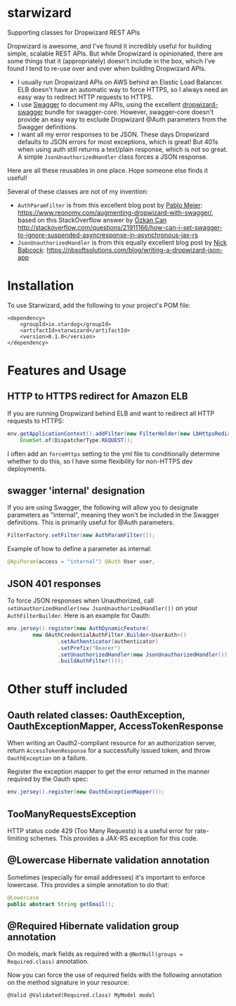 # starwizard

Supporting classes for Dropwizard REST APIs

Dropwizard is awesome, and I've found it incredibly useful for building simple, scalable REST APIs. But while Dropwizard is opinionated, there are some things that it (appropriately) doesn't include in the box, which I've found I tend to re-use over and over when building Dropwizard APIs.

* I usually run Dropwizard APIs on AWS behind an Elastic Load Balancer. ELB doesn't have an automatic way to force HTTPS, so I always need an easy way to redirect HTTP requests to HTTPS.
* I use [Swagger](http://swagger.io/) to document my APIs, using the excellent [dropwizard-swagger](https://github.com/smoketurner/dropwizard-swagger) bundle for swagger-core. However, swagger-core doesn't provide an easy way to exclude Dropwizard @Auth parameters from the Swagger definitions.
* I want all my error responses to be JSON. These days Dropwizard defaults to JSON errors for most exceptions, which is great! But 401s when using auth still returns a text/plain response, which is not so great. A simple `JsonUnauthorizedHandler` class forces a JSON response.

Here are all these reusables in one place. Hope someone else finds it useful!

Several of these classes are not of my invention:
  * `AuthParamFilter` is from this  excellent blog post by [Pablo Meier](https://github.com/pablo-meier): https://www.reonomy.com/augmenting-dropwizard-with-swagger/, based on this StackOverflow answer by [Özkan Can](http://stackoverflow.com/users/2494590/%C3%96zkan-can) http://stackoverflow.com/questions/21911166/how-can-i-set-swagger-to-ignore-suspended-asyncresponse-in-asynchronous-jax-rs
  * `JsonUnauthorizedHandler` is from this equally excellent blog post by [Nick Babcock](https://github.com/nickbabcock): https://nbsoftsolutions.com/blog/writing-a-dropwizard-json-app

# Installation

To use Starwizard, add the following to your project's POM file:

```
<dependency>
    <groupId>io.stardog</groupId>
    <artifactId>starwizard</artifactId>
    <version>0.1.0</version>
</dependency>
```

# Features and Usage

## HTTP to HTTPS redirect for Amazon ELB

If you are running Dropwizard behind ELB and want to redirect all HTTP requests to HTTPS:

```java
env.getApplicationContext().addFilter(new FilterHolder(new LbHttpsRedirectFilter()), "/*",
    EnumSet.of(DispatcherType.REQUEST));
```

I often add an `forceHttps` setting to the yml file to conditionally determine whether to do this, so I have some flexibility for non-HTTPS dev deployments.

## swagger 'internal' designation

If you are using Swagger, the following will allow you to designate parameters as "internal", meaning they won't be included in the Swagger definitions. This is primarily useful for @Auth parameters.

```java
FilterFactory.setFilter(new AuthParamFilter());
```

Example of how to define a parameter as internal:
```java
@ApiParam(access = "internal") @Auth User user,
```

## JSON 401 responses

To force JSON responses when Unauthorized, call `setUnauthorizedHandler(new JsonUnauthorizedHandler())` on your `AuthFilterBuilder`. Here is an example for Oauth:

```java
env.jersey().register(new AuthDynamicFeature(
        new OAuthCredentialAuthFilter.Builder<UserAuth>()
                .setAuthenticator(authenticator)
                .setPrefix("Bearer")
                .setUnauthorizedHandler(new JsonUnauthorizedHandler())
                .buildAuthFilter()));
```


# Other stuff included

## Oauth related classes: OauthException, OauthExceptionMapper, AccessTokenResponse

When writing an Oauth2-compliant resource for an authorization server, return `AccessTokenResponse` for a successfully issued token, and throw `OauthException` on a failure.

Register the exception mapper to get the error returned in the manner required by the Oauth spec:

```java
env.jersey().register(new OauthExceptionMapper());
```

## TooManyRequestsException

HTTP status code 429 (Too Many Requests) is a useful error for rate-limiting schemes. This provides a JAX-RS exception for this code.

## @Lowercase Hibernate validation annotation

Sometimes (especially for email addresses) it's important to enforce lowercase. This provides a simple annotation to do that:

```java
@Lowercase
public abstract String getEmail();
```

## @Required Hibernate validation group annotation

On models, mark fields as required with a `@NotNull(groups = Required.class)` annotation.

Now you can force the use of required fields with the following annotation on the method signature in your resource:

``@Valid @Validated(Required.class) MyModel model``
